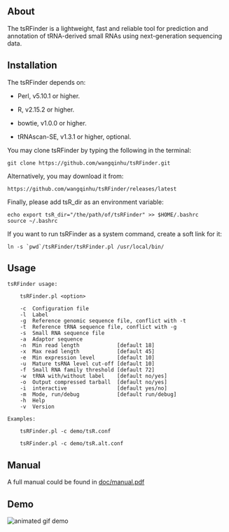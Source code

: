 About
-----
The tsRFinder is a lightweight, fast and reliable tool for prediction and annotation of tRNA-derived small RNAs using next-generation sequencing data.


Installation
------------

The tsRFinder depends on:

-   Perl, v5.10.1 or higher.

-   R, v2.15.2 or higher.

-   bowtie, v1.0.0 or higher.

-   tRNAscan-SE, v1.3.1 or higher, optional.

You may clone tsRFinder by typing the following in the terminal:

    git clone https://github.com/wangqinhu/tsRFinder.git

Alternatively, you may download it from:

    https://github.com/wangqinhu/tsRFinder/releases/latest

Finally, please add tsR_dir as an environment variable:

    echo export tsR_dir="/the/path/of/tsRFinder" >> $HOME/.bashrc
    source ~/.bashrc

If you want to run tsRFinder as a system command, create a soft link for it:

	ln -s `pwd`/tsRFinder/tsRFinder.pl /usr/local/bin/

Usage
-----

```
tsRFinder usage:

    tsRFinder.pl <option>

    -c  Configuration file
    -l  Label
    -g  Reference genomic sequence file, conflict with -t
    -t  Reference tRNA sequence file, conflict with -g
    -s  Small RNA sequence file
    -a  Adaptor sequence
    -n  Min read length            [default 18]
    -x  Max read length            [default 45]
    -e  Min expression level       [default 10]
    -u  Mature tsRNA level cut-off [default 10]
    -f  Small RNA family threshold [default 72]
    -w  tRNA with/without label    [default no/yes]
    -o  Output compressed tarball  [default no/yes]
    -i  interactive                [default yes/no]
    -m  Mode, run/debug            [default run/debug]
    -h  Help
    -v  Version

Examples:

    tsRFinder.pl -c demo/tsR.conf

    tsRFinder.pl -c demo/tsR.alt.conf
```


Manual
------
A full manual could be found in [doc/manual.pdf][1]


Demo
----
![animated gif demo][2]

[1]: https://raw.githubusercontent.com/wangqinhu/tsRFinder/master/doc/manual.pdf
[2]: https://raw.githubusercontent.com/wangqinhu/tsRFinder/master/doc/demo.gif
